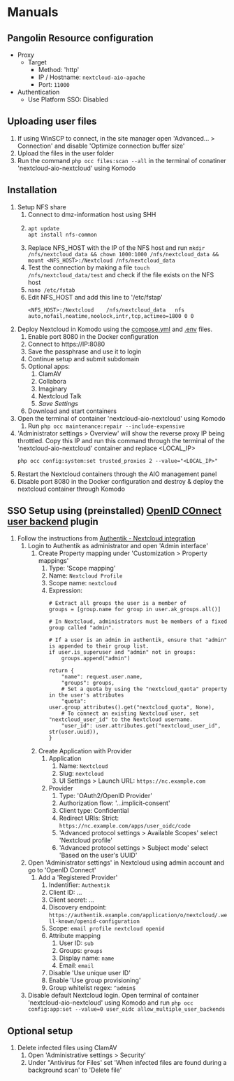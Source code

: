 # Manuals
## Pangolin Resource configuration
- Proxy
  - Target
    - Method: 'http'
    - IP / Hostname: `nextcloud-aio-apache`
    - Port: `11000`
- Authentication
  - Use Platform SSO: Disabled

## Uploading user files
1. If using WinSCP to connect, in the site manager open 'Advanced... > Connection' and disable 'Optimize connection buffer size'
2. Upload the files in the user folder
3. Run the command `php occ files:scan --all` in the terminal of conatiner 'nextcloud-aio-nextcloud' using Komodo

## Installation
1. Setup NFS share
    1. Connect to dmz-information host using SHH
    2. ```
       apt update
       apt install nfs-common
       ```
    3. Replace NFS_HOST with the IP of the NFS host and run `mkdir /nfs/nextcloud_data && chown 1000:1000 /nfs/nextcloud_data && mount <NFS_HOST>:/Nextcloud /nfs/nextcloud_data`
    4. Test the connection by making a file `touch /nfs/nextcloud_data/test` and check if the file exists on the NFS host
    5. `nano /etc/fstab`
    6. Edit NFS_HOST and add this line to '/etc/fstap'
       ```
       <NFS_HOST>:/Nextcloud    /nfs/nextcloud_data   nfs auto,nofail,noatime,noolock,intr,tcp,actimeo=1800 0 0
       ```
2. Deploy Nextcloud in Komodo using the [compose.yml](https://github.com/platnub/container-host-templates/blob/main/docker/containers/nextcloud/compose.yml) and [.env](https://github.com/platnub/container-host-templates/blob/main/docker/containers/nextcloud/.env) files.
    1. Enable port 8080 in the Docker configuration
    2. Connect to https://IP:8080
    3. Save the passphrase and use it to login
    4. Continue setup and submit subdomain
    5. Optional apps:
        1. ClamAV
        2. Collabora
        3. Imaginary
        4. Nextcloud Talk
        5. _Save Settings_
    6. Download and start containers
4. Open the terminal of container 'nextcloud-aio-nextcloud' using Komodo
    1. Run `php occ maintenance:repair --include-expensive`
5. 'Administrator settings > Overview' will show the reverse proxy IP being throttled. Copy this IP and run this command through the terminal of the 'nextcloud-aio-nextcloud' container and replace <LOCAL_IP>
   ```
   php occ config:system:set trusted_proxies 2 --value="<LOCAL_IP>"
   ```
6. Restart the Nextcloud containers through the AIO management panel
7. Disable port 8080 in the Docker configuration and destroy & deploy the nextcloud container through Komodo

## SSO Setup using (preinstalled) [OpenID COnnect user backend](https://apps.nextcloud.com/apps/user_oidc) plugin
1. Follow the instructions from [Authentik - Nextcloud integration](https://integrations.goauthentik.io/chat-communication-collaboration/nextcloud)
    1. Login to Authentik as administrator and open 'Admin interface'
        1. Create Property mapping under 'Customization > Property mappings'
            1. Type: 'Scope mapping'
            2. Name: `Nextcloud Profile`
            3. Scope name: `nextcloud`
            4. Expression:
               ```
               # Extract all groups the user is a member of
               groups = [group.name for group in user.ak_groups.all()]
               
               # In Nextcloud, administrators must be members of a fixed group called "admin".
               
               # If a user is an admin in authentik, ensure that "admin" is appended to their group list.
               if user.is_superuser and "admin" not in groups:
                   groups.append("admin")
               
               return {
                   "name": request.user.name,
                   "groups": groups,
                   # Set a quota by using the "nextcloud_quota" property in the user's attributes
                   "quota": user.group_attributes().get("nextcloud_quota", None),
                   # To connect an existing Nextcloud user, set "nextcloud_user_id" to the Nextcloud username.
                   "user_id": user.attributes.get("nextcloud_user_id", str(user.uuid)),
               }
               ```
        2. Create Application with Provider
            1. Application
                1. Name: `Nextcloud`
                2. Slug: `nextcloud`
                3. UI Settings > Launch URL: `https://nc.example.com`
            2. Provider
                1. Type: 'OAuth2/OpenID Provider'
                2. Authorization flow: '...implicit-consent'
                3. Client type: Confidential
                4. Redirect URIs: Strict: `https://nc.example.com/apps/user_oidc/code`
                5. 'Advanced protocol settings > Available Scopes' select 'Nextcloud profile'
                6. 'Advanced protocol settings > Subject mode' select 'Based on the user's UUID'
    2. Open 'Administrator settings' in Nextcloud using admin account and go to 'OpenID Connect'
        1. Add a 'Registered Provider'
            1. Indentifier: `Authentik`
            2. Client ID: ...
            3. Client secret: ...
            4. Discovery endpoint: `https://authentik.example.com/application/o/nextcloud/.well-known/openid-configuration`
            5. Scope: `email profile nextcloud openid`
            6. Attribute mapping
                1. User ID: `sub`
                2. Groups: `groups`
                3. Display name: `name`
                4. Email: `email`
            7. Disable 'Use unique user ID'
            8. Enable 'Use group provisioning'
            9. Group whitelist regex: `^admin$`
    3. Disable default Nextcloud login. Open terminal of container 'nextcloud-aio-nextcloud' using Komodo and run `php occ config:app:set --value=0 user_oidc allow_multiple_user_backends`

## Optional setup
1. Delete infected files using ClamAV
    1. Open 'Administrative settings > Security'
    2. Under "Antivirus for Files' set 'When infected files are found during a background scan' to 'Delete file'

